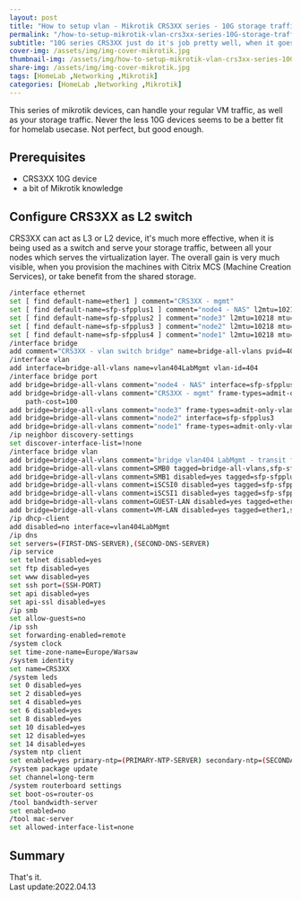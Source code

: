 ```yaml
---
layout: post
title: "How to setup vlan - Mikrotik CRS3XX series - 10G storage traffic"
permalink: "/how-to-setup-mikrotik-vlan-crs3xx-series-10G-storage-traffic/"
subtitle: "10G series CRS3XX just do it's job pretty well, when it goes for switching, also for storage traffic"
cover-img: /assets/img/img-cover-mikrotik.jpg
thumbnail-img: /assets/img/how-to-setup-mikrotik-vlan-crs3xx-series-10G-storage-traffic/img-thumb.jpg
share-img: /assets/img/img-cover-mikrotik.jpg
tags: [HomeLab ,Networking ,Mikrotik]
categories: [HomeLab ,Networking ,Mikrotik]
---
```

This series of mikrotik devices, can handle your regular VM traffic, as well as your storage traffic. Never the less 10G devices seems to be a better fit for homelab usecase. Not perfect, but good enough.

## Prerequisites
+ CRS3XX 10G device
+ a bit of Mikrotik knowledge

## Configure CRS3XX as L2 switch
CRS3XX can act as L3 or L2 device, it's much more effective, when it is being used as a switch and serve your storage traffic, between all your nodes which serves the virtualization layer. The overall gain is very much visible, when you provision the machines with Citrix MCS (Machine Creation Services), or take benefit from the shared storage.
```bash
/interface ethernet
set [ find default-name=ether1 ] comment="CRS3XX - mgmt"
set [ find default-name=sfp-sfpplus1 ] comment="node4 - NAS" l2mtu=10218 mtu=9000
set [ find default-name=sfp-sfpplus2 ] comment="node3" l2mtu=10218 mtu=9000
set [ find default-name=sfp-sfpplus3 ] comment="node2" l2mtu=10218 mtu=9000
set [ find default-name=sfp-sfpplus4 ] comment="node1" l2mtu=10218 mtu=9000
/interface bridge
add comment="CRS3XX - vlan switch bridge" name=bridge-all-vlans pvid=404 vlan-filtering=yes
/interface vlan
add interface=bridge-all-vlans name=vlan404LabMgmt vlan-id=404
/interface bridge port
add bridge=bridge-all-vlans comment="node4 - NAS" interface=sfp-sfpplus1
add bridge=bridge-all-vlans comment="CRS3XX - mgmt" frame-types=admit-only-vlan-tagged ingress-filtering=yes interface=ether1 internal-path-cost=100 \
    path-cost=100
add bridge=bridge-all-vlans comment="node3" frame-types=admit-only-vlan-tagged interface=sfp-sfpplus2
add bridge=bridge-all-vlans comment="node2" interface=sfp-sfpplus3
add bridge=bridge-all-vlans comment="node1" frame-types=admit-only-vlan-tagged interface=sfp-sfpplus4
/ip neighbor discovery-settings
set discover-interface-list=!none
/interface bridge vlan
add bridge=bridge-all-vlans comment="bridge vlan404 LabMgmt - transit for MGMT IPAddress of the switch" tagged=bridge-all-vlans,ether1 vlan-ids=404
add bridge=bridge-all-vlans comment=SMB0 tagged=bridge-all-vlans,sfp-sfpplus2,sfp-sfpplus4 untagged=sfp-sfpplus1,sfp-sfpplus3 vlan-ids=8
add bridge=bridge-all-vlans comment=SMB1 disabled=yes tagged=sfp-sfpplus1,sfp-sfpplus2,sfp-sfpplus3,sfp-sfpplus4 vlan-ids=9
add bridge=bridge-all-vlans comment=iSCSI0 disabled=yes tagged=sfp-sfpplus1,sfp-sfpplus2,sfp-sfpplus3,sfp-sfpplus4 vlan-ids=10
add bridge=bridge-all-vlans comment=iSCSI1 disabled=yes tagged=sfp-sfpplus1,sfp-sfpplus2,sfp-sfpplus3,sfp-sfpplus4 vlan-ids=11
add bridge=bridge-all-vlans comment=GUEST-LAN disabled=yes tagged=ether1,sfp-sfpplus1,sfp-sfpplus2,sfp-sfpplus3,sfp-sfpplus4 vlan-ids=13
add bridge=bridge-all-vlans comment=VM-LAN disabled=yes tagged=ether1,sfp-sfpplus1,sfp-sfpplus2,sfp-sfpplus3,sfp-sfpplus4 vlan-ids=15
/ip dhcp-client
add disabled=no interface=vlan404LabMgmt
/ip dns
set servers=(FIRST-DNS-SERVER),(SECOND-DNS-SERVER)
/ip service
set telnet disabled=yes
set ftp disabled=yes
set www disabled=yes
set ssh port=(SSH-PORT)
set api disabled=yes
set api-ssl disabled=yes
/ip smb
set allow-guests=no
/ip ssh
set forwarding-enabled=remote
/system clock
set time-zone-name=Europe/Warsaw
/system identity
set name=CRS3XX
/system leds
set 0 disabled=yes
set 2 disabled=yes
set 4 disabled=yes
set 6 disabled=yes
set 8 disabled=yes
set 10 disabled=yes
set 12 disabled=yes
set 14 disabled=yes
/system ntp client
set enabled=yes primary-ntp=(PRIMARY-NTP-SERVER) secondary-ntp=(SECONDARY-NTP-SERVER) server-dns-names=0.pl.pool.ntp.org,1.pl.pool.ntp.org
/system package update
set channel=long-term
/system routerboard settings
set boot-os=router-os
/tool bandwidth-server
set enabled=no
/tool mac-server
set allowed-interface-list=none
```

## Summary
That's it.<br>
Last update:2022.04.13
